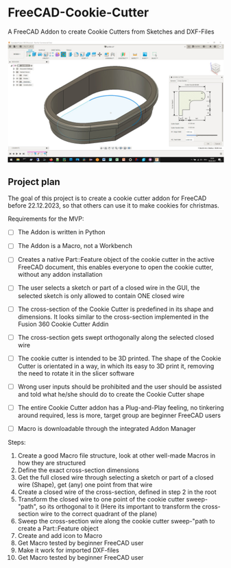 # FreeCAD-Cookie-Cutter
A FreeCAD Addon to create Cookie Cutters from Sketches and DXF-Files

![](images/fusion-360-cookie-cutter-addin.png)

## Project plan

The goal of this project is to create a cookie cutter addon for FreeCAD before 22.12.2023, so that others can use it to make cookies for christmas.

Requirements for the MVP:
- [ ] The Addon is written in Python
- [ ] The Addon is a Macro, not a Workbench
- [ ] Creates a native Part::Feature object of the cookie cutter in the active FreeCAD document, this enables everyone to open the cookie cutter, without any addon installation
- [ ] The user selects a sketch or part of a closed wire in the GUI, the selected sketch is only allowed to contain ONE closed wire
- [ ] The cross-section of the Cookie Cutter is predefined in its shape and dimensions. It looks similar to the cross-section implemented in the Fusion 360 Cookie Cutter Addin
- [ ] The cross-section gets swept orthogonally along the selected closed wire
- [ ] The cookie cutter is intended to be 3D printed. The shape of the Cookie Cutter is orientated in a way, in which its easy to 3D print it, removing the need to rotate it in the slicer software
- [ ] Wrong user inputs should be prohibited and the user should be assisted and told what he/she should do to create the Cookie Cutter shape
- [ ] The entire Cookie Cutter addon has a Plug-and-Play feeling, no tinkering around required, less is more, target group are beginner FreeCAD users
- [ ] Macro is downloadable through the integrated Addon Manager


Steps:
1. Create a good Macro file structure, look at other well-made Macros in how they are structured
2. Define the exact cross-section dimensions
3. Get the full closed wire through selecting a sketch or part of a closed wire (Shape), get (any) one point from that wire
4. Create a closed wire of the cross-section, defined in step 2 in the root
5. Transform the closed wire to one point of the cookie cutter sweep-"path", so its orthogonal to it (Here its important to transform the cross-section wire to the correct quadrant of the plane)
6. Sweep the cross-section wire along the cookie cutter sweep-"path to create a Part::Feature object
7. Create and add icon to Macro
8. Get Macro tested by beginner FreeCAD user
9. Make it work for imported DXF-files
10. Get Macro tested by beginner FreeCAD user



